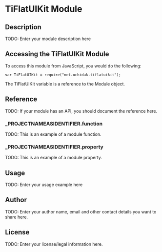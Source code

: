 # TiFlatUIKit Module

## Description

TODO: Enter your module description here

## Accessing the TiFlatUIKit Module

To access this module from JavaScript, you would do the following:

	var TiFlatUIKit = require("net.uchidak.tiflatuikit");

The TiFlatUIKit variable is a reference to the Module object.	

## Reference

TODO: If your module has an API, you should document
the reference here.

### ___PROJECTNAMEASIDENTIFIER__.function

TODO: This is an example of a module function.

### ___PROJECTNAMEASIDENTIFIER__.property

TODO: This is an example of a module property.

## Usage

TODO: Enter your usage example here

## Author

TODO: Enter your author name, email and other contact
details you want to share here. 

## License

TODO: Enter your license/legal information here.
